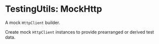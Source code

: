 # TestingUtils: MockHttp

A mock `HttpClient` builder.

Create mock `HttpClient` instances to provide prearranged or derived test data.
